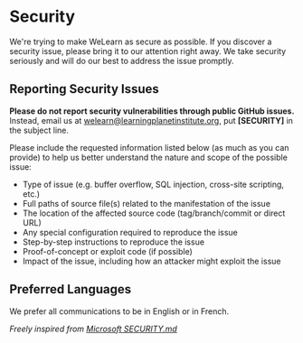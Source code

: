 # Security

We're trying to make WeLearn as secure as possible. If you discover a security issue, please bring it to our attention right away. We take security seriously and will do our best to address the issue promptly.


## Reporting Security Issues

**Please do not report security vulnerabilities through public GitHub issues.**
Instead, email us at [welearn@learningplanetinstitute.org](mailto:welearn@learningplanetinstitute.org), put **[SECURITY]** in the subject line.

Please include the requested information listed below (as much as you can provide) to help us better understand the nature and scope of the possible issue:

  * Type of issue (e.g. buffer overflow, SQL injection, cross-site scripting, etc.)
  * Full paths of source file(s) related to the manifestation of the issue
  * The location of the affected source code (tag/branch/commit or direct URL)
  * Any special configuration required to reproduce the issue
  * Step-by-step instructions to reproduce the issue
  * Proof-of-concept or exploit code (if possible)
  * Impact of the issue, including how an attacker might exploit the issue

## Preferred Languages

We prefer all communications to be in English or in French.

_Freely inspired from [Microsoft SECURITY.md](https://github.com/microsoft/.github/blob/main/SECURITY.md)_